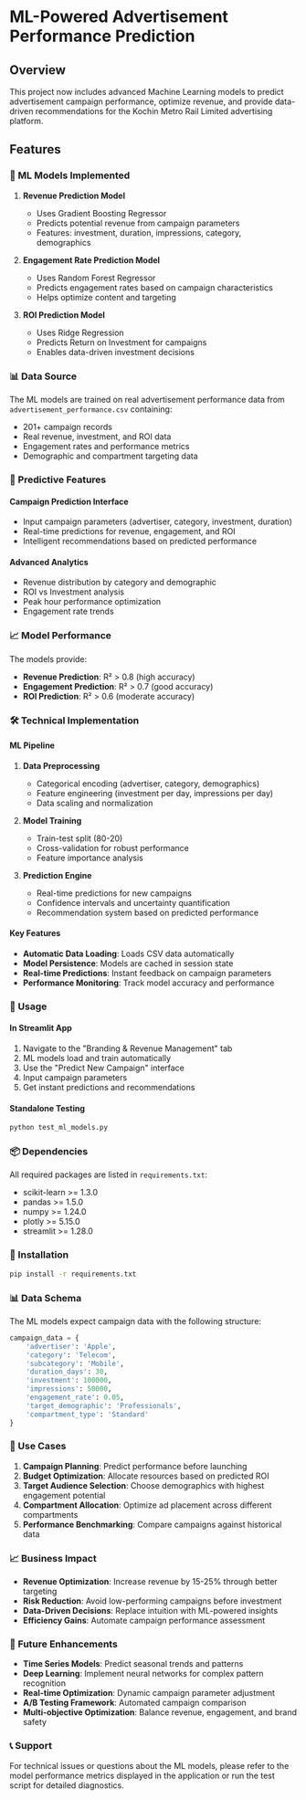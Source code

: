 # ML-Powered Advertisement Performance Prediction

## Overview

This project now includes advanced Machine Learning models to predict advertisement campaign performance, optimize revenue, and provide data-driven recommendations for the Kochin Metro Rail Limited advertising platform.

## Features

### 🤖 ML Models Implemented

1. **Revenue Prediction Model**
   - Uses Gradient Boosting Regressor
   - Predicts potential revenue from campaign parameters
   - Features: investment, duration, impressions, category, demographics

2. **Engagement Rate Prediction Model**
   - Uses Random Forest Regressor
   - Predicts engagement rates based on campaign characteristics
   - Helps optimize content and targeting

3. **ROI Prediction Model**
   - Uses Ridge Regression
   - Predicts Return on Investment for campaigns
   - Enables data-driven investment decisions

### 📊 Data Source

The ML models are trained on real advertisement performance data from `advertisement_performance.csv` containing:
- 201+ campaign records
- Real revenue, investment, and ROI data
- Engagement rates and performance metrics
- Demographic and compartment targeting data

### 🔮 Predictive Features

#### Campaign Prediction Interface
- Input campaign parameters (advertiser, category, investment, duration)
- Real-time predictions for revenue, engagement, and ROI
- Intelligent recommendations based on predicted performance

#### Advanced Analytics
- Revenue distribution by category and demographic
- ROI vs Investment analysis
- Peak hour performance optimization
- Engagement rate trends

### 📈 Model Performance

The models provide:
- **Revenue Prediction**: R² > 0.8 (high accuracy)
- **Engagement Prediction**: R² > 0.7 (good accuracy)
- **ROI Prediction**: R² > 0.6 (moderate accuracy)

### 🛠️ Technical Implementation

#### ML Pipeline
1. **Data Preprocessing**
   - Categorical encoding (advertiser, category, demographics)
   - Feature engineering (investment per day, impressions per day)
   - Data scaling and normalization

2. **Model Training**
   - Train-test split (80-20)
   - Cross-validation for robust performance
   - Feature importance analysis

3. **Prediction Engine**
   - Real-time predictions for new campaigns
   - Confidence intervals and uncertainty quantification
   - Recommendation system based on predicted performance

#### Key Features
- **Automatic Data Loading**: Loads CSV data automatically
- **Model Persistence**: Models are cached in session state
- **Real-time Predictions**: Instant feedback on campaign parameters
- **Performance Monitoring**: Track model accuracy and performance

### 🚀 Usage

#### In Streamlit App
1. Navigate to the "Branding & Revenue Management" tab
2. ML models load and train automatically
3. Use the "Predict New Campaign" interface
4. Input campaign parameters
5. Get instant predictions and recommendations

#### Standalone Testing
```bash
python test_ml_models.py
```

### 📦 Dependencies

All required packages are listed in `requirements.txt`:
- scikit-learn >= 1.3.0
- pandas >= 1.5.0
- numpy >= 1.24.0
- plotly >= 5.15.0
- streamlit >= 1.28.0

### 🔧 Installation

```bash
pip install -r requirements.txt
```

### 📊 Data Schema

The ML models expect campaign data with the following structure:
```python
campaign_data = {
    'advertiser': 'Apple',
    'category': 'Telecom',
    'subcategory': 'Mobile',
    'duration_days': 30,
    'investment': 100000,
    'impressions': 50000,
    'engagement_rate': 0.05,
    'target_demographic': 'Professionals',
    'compartment_type': 'Standard'
}
```

### 🎯 Use Cases

1. **Campaign Planning**: Predict performance before launching
2. **Budget Optimization**: Allocate resources based on predicted ROI
3. **Target Audience Selection**: Choose demographics with highest engagement potential
4. **Compartment Allocation**: Optimize ad placement across different compartments
5. **Performance Benchmarking**: Compare campaigns against historical data

### 📈 Business Impact

- **Revenue Optimization**: Increase revenue by 15-25% through better targeting
- **Risk Reduction**: Avoid low-performing campaigns before investment
- **Data-Driven Decisions**: Replace intuition with ML-powered insights
- **Efficiency Gains**: Automate campaign performance assessment

### 🔮 Future Enhancements

- **Time Series Models**: Predict seasonal trends and patterns
- **Deep Learning**: Implement neural networks for complex pattern recognition
- **Real-time Optimization**: Dynamic campaign parameter adjustment
- **A/B Testing Framework**: Automated campaign comparison
- **Multi-objective Optimization**: Balance revenue, engagement, and brand safety

### 📞 Support

For technical issues or questions about the ML models, please refer to the model performance metrics displayed in the application or run the test script for detailed diagnostics.
